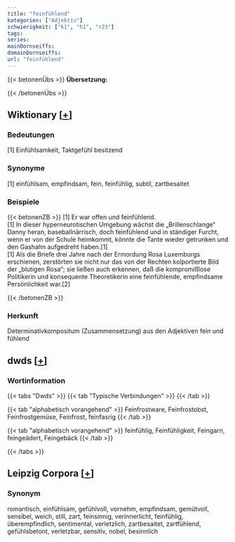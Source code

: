 ```yaml
---
title: "feinfühlend"
kategorien: ["Adjektiv"]
schwierigkeit: ["k1", "h1", "r23"]
tags:
series:
mainDornseiffs:
domainDornseiffs:
url: "feinfühlend"
---
```


{{< betonenÜbs >}}
**Übersetzung:**  
  
{{< /betonenÜbs >}}

## Wiktionary [[+](https://de.wiktionary.org/wiki/feinfühlend)]

### Bedeutungen
[1] Einfühlsamkeit, Taktgefühl besitzend  

### Synonyme
[1] einfühlsam, empfindsam, fein, feinfühlig, subtil, zartbesaitet  

### Beispiele
{{< betonenZB >}}
[1] Er war offen und feinfühlend.  
[1] In dieser hyperneurotischen Umgebung wächst die „Brillenschlange“ Danny heran, baseballnärrisch, doch feinfühlend und in ständiger Furcht, wenn er von der Schule heimkommt, könnte die Tante wieder getrunken und den Gashahn aufgedreht haben.[1]  
[1] Als die Briefe drei Jahre nach der Ermordung Rosa Luxemburgs erschienen, zerstörten sie nicht nur das von der Rechten kolportierte Bild der „blutigen Rosa“; sie ließen auch erkennen, daß die kompromißlose Politikerin und konsequente Theoretikerin eine feinfühlende, empfindsame Persönlichkeit war.[2]  

{{< /betonenZB >}}
### Herkunft
Determinativkompositum (Zusammensetzung) aus den Adjektiven fein und fühlend  



## dwds [[+](https://www.dwds.de/wb/feinfühlend)]

### Wortinformation
{{< tabs "Dwds" >}}
{{< tab "Typische Verbindungen" >}}
{{< /tab >}}

{{< tab "alphabetisch vorangehend" >}}
Feinfrostware, Feinfrostobst, Feinfrostgemüse, Feinfrost, feinfasrig
{{< /tab >}}

{{< tab "alphabetisch vorangehend" >}}
feinfühlig, Feinfühligkeit, Feingarn, feingeädert, Feingebäck
{{< /tab >}}

{{< /tabs >}}

## Leipzig Corpora [[+](https://corpora.uni-leipzig.de/en/res?word=feinfühlend&corpusId=deu_newscrawl-public_2018)]


### Synonym
romantisch, einfühlsam, gefühlvoll, vornehm, empfindsam, gemütvoll, sensibel, weich, still, zart, feinsinnig, verinnerlicht, feinfühlig, überempfindlich, sentimental, verletzlich, zartbesaitet, zartfühlend, gefühlsbetont, verletzbar, sensitiv, nobel, besinnlich

